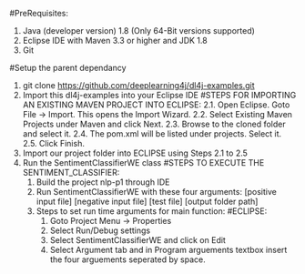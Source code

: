 #PreRequisites: 
1. Java (developer version) 1.8 (Only 64-Bit versions supported)
2. Eclipse IDE with Maven 3.3 or higher and JDK 1.8
3. Git

#Setup the parent dependancy
1. git clone https://github.com/deeplearning4j/dl4j-examples.git
2. Import this dl4j-examples into your Eclipse IDE
	#STEPS FOR IMPORTING AN EXISTING MAVEN PROJECT INTO ECLIPSE:
	2.1. Open Eclipse. Goto File -> Import. This opens the Import Wizard.
	2.2. Select Existing Maven Projects under Maven and click Next.
	2.3. Browse to the cloned folder and select it.
	2.4. The pom.xml will be listed under projects. Select it.
	2.5. Click Finish.
2. Import our project folder into ECLIPSE using Steps 2.1 to 2.5
3. Run the SentimentClassifierWE class
	#STEPS TO EXECUTE THE SENTIMENT_CLASSIFIER:
	1. Build the project nlp-p1 through IDE
	2. Run SentimentClassifierWE with these four arguments: [positive input file] [negative input file] [test file] [output folder path] 
	3. Steps to set run time arguments for main function:
		#ECLIPSE:
		1. Goto Project Menu -> Properties
		2. Select Run/Debug settings
		3. Select SentimentClassifierWE and click on Edit
		4. Select Argument tab and in Program arguements textbox insert the four arguements seperated by space.

